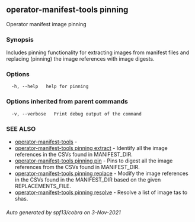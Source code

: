 ## operator-manifest-tools pinning

Operator manifest image pinning

### Synopsis

Includes pinning functionality for extracting images from manifest files and replacing (pinning) the image references with image digests.

### Options

```
  -h, --help   help for pinning
```

### Options inherited from parent commands

```
  -v, --verbose   Print debug output of the command
```

### SEE ALSO

* [operator-manifest-tools](operator-manifest-tools.md)	 - 
* [operator-manifest-tools pinning extract](operator-manifest-tools_pinning_extract.md)	 - Identify all the image references in the CSVs found
in MANIFEST_DIR.
* [operator-manifest-tools pinning pin](operator-manifest-tools_pinning_pin.md)	 - Pins to digest all the image references from the CSVs found in MANIFEST_DIR.
* [operator-manifest-tools pinning replace](operator-manifest-tools_pinning_replace.md)	 - Modify the image references in the CSVs found in the MANIFEST_DIR based on the given REPLACEMENTS_FILE.
* [operator-manifest-tools pinning resolve](operator-manifest-tools_pinning_resolve.md)	 - Resolve a list of image tas to shas.

###### Auto generated by spf13/cobra on 3-Nov-2021
